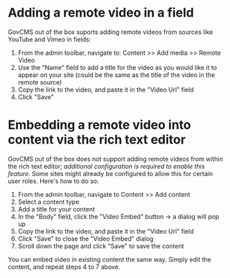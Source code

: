 # Adding a remote video in a field

GovCMS out of the box suports adding remote videos from sources like YouTube and
Vimeo in fields:

1. From the admin toolbar, navigate to: Content >> Add media >> Remote Video
2. Use the "Name" field to add a title for the video as you would like it to
   appear on your site (could be the same as the title of the video in the
   remote source)
3. Copy the link to the video, and paste it in the "Video Url" field
4. Click "Save"

# Embedding a remote video into content via the rich text editor

GovCMS out of the box does not support adding remote videos from within the rich
text editor; *additional configuration is required to enable this feature*. Some
sites might already be configured to allow this for certain user roles. Here's
how to do so:

1. From the admin toolbar, navigate to Content >> Add content
2. Select a content type
3. Add a title for your content
4. In the "Body" field, click the "Video Embed" button -> a dialog will pop up
5. Copy the link to the video, and paste it in the "Video Url" field
6. Click "Save" to close the "Video Embed" dialog
7. Scroll down the page and click "Save" to save the content

You can embed video in existing content the same way. Simply edit the content,
and repeat steps 4 to 7 above.

